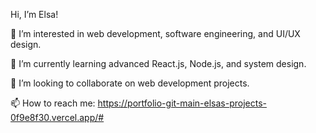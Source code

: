  Hi, I’m Elsa!

👀 I’m interested in web development, software engineering, and UI/UX design.

🌱 I’m currently learning advanced React.js, Node.js, and system design.

💞️ I’m looking to collaborate on web development projects.

📫 How to reach me: https://portfolio-git-main-elsas-projects-0f9e8f30.vercel.app/#
